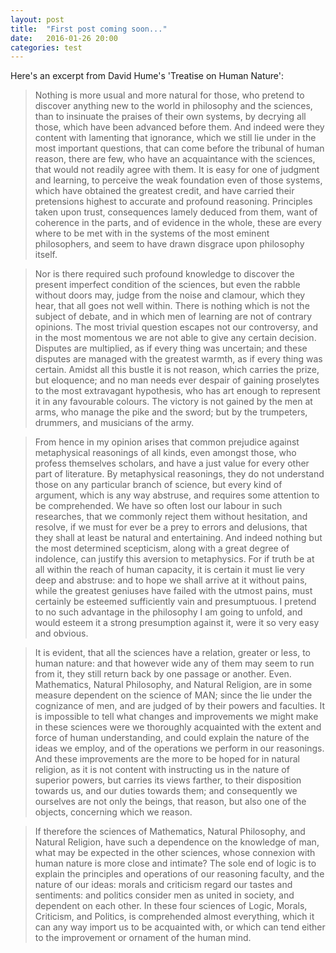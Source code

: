 ```yaml
---
layout: post
title:  "First post coming soon..."
date:   2016-01-26 20:00 
categories: test
---
```

Here's an excerpt from David Hume's 'Treatise on Human Nature': 

>Nothing is more usual and more natural for those, who pretend to discover anything new to the world in philosophy and the sciences, than to insinuate the praises of their own systems, by decrying all those, which have been advanced before them. And indeed were they content with lamenting that ignorance, which we still lie under in the most important questions, that can come before the tribunal of human reason, there are few, who have an acquaintance with the sciences, that would not readily agree with them. It is easy for one of judgment and learning, to perceive the weak foundation even of those systems, which have obtained the greatest credit, and have carried their pretensions highest to accurate and profound reasoning. Principles taken upon trust, consequences lamely deduced from them, want of coherence in the parts, and of evidence in the whole, these are every where to be met with in the systems of the most eminent philosophers, and seem to have drawn disgrace upon philosophy itself.

>Nor is there required such profound knowledge to discover the present imperfect condition of the sciences, but even the rabble without doors may, judge from the noise and clamour, which they hear, that all goes not well within. There is nothing which is not the subject of debate, and in which men of learning are not of contrary opinions. The most trivial question escapes not our controversy, and in the most momentous we are not able to give any certain decision. Disputes are multiplied, as if every thing was uncertain; and these disputes are managed with the greatest warmth, as if every thing was certain. Amidst all this bustle it is not reason, which carries the prize, but eloquence; and no man needs ever despair of gaining proselytes to the most extravagant hypothesis, who has art enough to represent it in any favourable colours. The victory is not gained by the men at arms, who manage the pike and the sword; but by the trumpeters, drummers, and musicians of the army.

>From hence in my opinion arises that common prejudice against metaphysical reasonings of all kinds, even amongst those, who profess themselves scholars, and have a just value for every other part of literature. By metaphysical reasonings, they do not understand those on any particular branch of science, but every kind of argument, which is any way abstruse, and requires some attention to be comprehended. We have so often lost our labour in such researches, that we commonly reject them without hesitation, and resolve, if we must for ever be a prey to errors and delusions, that they shall at least be natural and entertaining. And indeed nothing but the most determined scepticism, along with a great degree of indolence, can justify this aversion to metaphysics. For if truth be at all within the reach of human capacity, it is certain it must lie very deep and abstruse: and to hope we shall arrive at it without pains, while the greatest geniuses have failed with the utmost pains, must certainly be esteemed sufficiently vain and presumptuous. I pretend to no such advantage in the philosophy I am going to unfold, and would esteem it a strong presumption against it, were it so very easy and obvious.

>It is evident, that all the sciences have a relation, greater or less, to human nature: and that however wide any of them may seem to run from it, they still return back by one passage or another. Even. Mathematics, Natural Philosophy, and Natural Religion, are in some measure dependent on the science of MAN; since the lie under the cognizance of men, and are judged of by their powers and faculties. It is impossible to tell what changes and improvements we might make in these sciences were we thoroughly acquainted with the extent and force of human understanding, and could explain the nature of the ideas we employ, and of the operations we perform in our reasonings. And these improvements are the more to be hoped for in natural religion, as it is not content with instructing us in the nature of superior powers, but carries its views farther, to their disposition towards us, and our duties towards them; and consequently we ourselves are not only the beings, that reason, but also one of the objects, concerning which we reason.

>If therefore the sciences of Mathematics, Natural Philosophy, and Natural Religion, have such a dependence on the knowledge of man, what may be expected in the other sciences, whose connexion with human nature is more close and intimate? The sole end of logic is to explain the principles and operations of our reasoning faculty, and the nature of our ideas: morals and criticism regard our tastes and sentiments: and politics consider men as united in society, and dependent on each other. In these four sciences of Logic, Morals, Criticism, and Politics, is comprehended almost everything, which it can any way import us to be acquainted with, or which can tend either to the improvement or ornament of the human mind.

